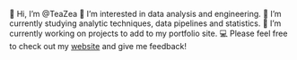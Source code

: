 👋 Hi, I’m @TeaZea
👀 I’m interested in data analysis and engineering.
🌱 I’m currently studying analytic techniques, data pipelines and statistics.
💞️ I’m currently working on projects to add to my portfolio site.
💻 Please feel free to check out my [website](http://www.stefintech.com/) and give me feedback!

<!---
TeaZea/TeaZea is a ✨ special ✨ repository because its `README.md` (this file) appears on your GitHub profile.
You can click the Preview link to take a look at your changes.
--->
